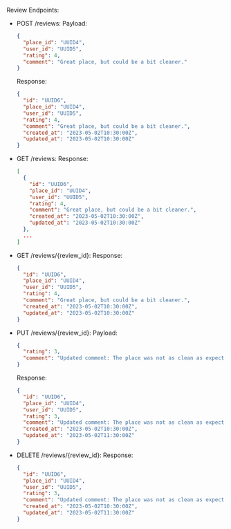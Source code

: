 Review Endpoints:

- POST /reviews:
  Payload:
  ```json
  {
    "place_id": "UUID4",
    "user_id": "UUID5",
    "rating": 4,
    "comment": "Great place, but could be a bit cleaner."
  }
  ```
  Response:
  ```json
  {
    "id": "UUID6",
    "place_id": "UUID4",
    "user_id": "UUID5",
    "rating": 4,
    "comment": "Great place, but could be a bit cleaner.",
    "created_at": "2023-05-02T10:30:00Z",
    "updated_at": "2023-05-02T10:30:00Z"
  }
  ```

- GET /reviews:
  Response:
  ```json
  [
    {
      "id": "UUID6",
      "place_id": "UUID4",
      "user_id": "UUID5",
      "rating": 4,
      "comment": "Great place, but could be a bit cleaner.",
      "created_at": "2023-05-02T10:30:00Z",
      "updated_at": "2023-05-02T10:30:00Z"
    },
    ...
  ]
  ```

- GET /reviews/{review_id}:
  Response:
  ```json
  {
    "id": "UUID6",
    "place_id": "UUID4",
    "user_id": "UUID5",
    "rating": 4,
    "comment": "Great place, but could be a bit cleaner.",
    "created_at": "2023-05-02T10:30:00Z",
    "updated_at": "2023-05-02T10:30:00Z"
  }
  ```

- PUT /reviews/{review_id}:
  Payload:
  ```json
  {
    "rating": 3,
    "comment": "Updated comment: The place was not as clean as expected."
  }
  ```
  Response:
  ```json
  {
    "id": "UUID6",
    "place_id": "UUID4",
    "user_id": "UUID5",
    "rating": 3,
    "comment": "Updated comment: The place was not as clean as expected.",
    "created_at": "2023-05-02T10:30:00Z",
    "updated_at": "2023-05-02T11:30:00Z"
  }
  ```
  
- DELETE /reviews/{review_id}:
  Response:
  ```json
  {
    "id": "UUID6",
    "place_id": "UUID4",
    "user_id": "UUID5",
    "rating": 3,
    "comment": "Updated comment: The place was not as clean as expected.",
    "created_at": "2023-05-02T10:30:00Z",
    "updated_at": "2023-05-02T11:30:00Z"
  }
  ```
